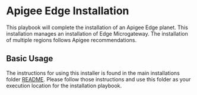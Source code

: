 # Apigee Edge Installation

This playbook will complete the installation of an Apigee Edge planet. This installation manages an 
installation of Edge Microgateway. The installation of multiple regions follows Apigee recommendations.  

## Basic Usage

The instructions for using this installer is found in the main installations folder [README](../README.md). Please follow
those instructions and use this folder as your execution location for the installation playbook.